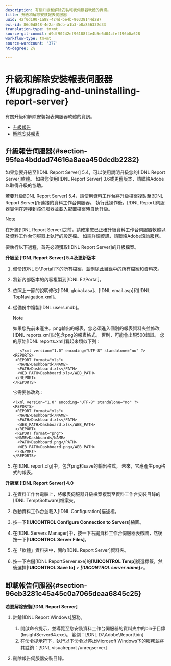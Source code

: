 ```yaml
---
description: 有關升級和解除安裝報表伺服器軟體的資訊。
title: 升級和解除安裝報表伺服器
uuid: 42f0d190-1a88-424d-be4b-90338144d287
exl-id: 86d0d848-4e2a-45cb-a1b3-b8a856332d33
translation-type: tm+mt
source-git-commit: d9df90242ef96188f4e4b5e6d04cfef196b0a628
workflow-type: tm+mt
source-wordcount: '377'
ht-degree: 2%

---
```


# 升級和解除安裝報表伺服器{#upgrading-and-uninstalling-report-server}

有關升級和解除安裝報表伺服器軟體的資訊。

* [升級報告](../../../home/c-rpt-oview/c-inst-rpt/c-upgrade-uninstall-rpt.md#section-95fea4bddad74616a8aea450dcdb2282)
* [解除安裝報表](../../../home/c-rpt-oview/c-inst-rpt/c-upgrade-uninstall-rpt.md#section-96eb3281c45a45c0a7065deaa6845c25)

## 升級報告伺服器{#section-95fea4bddad74616a8aea450dcdb2282}

如果您要升級至[!DNL Report Server] 5.4，可以使用說明升級您的[!DNL Report Server]軟體。 如果您使用[!DNL Report Server] 3.6或更舊版本，請聯絡Adobe以取得升級的協助。

若要升級[!DNL Report Server] 5.4，請使用資料工作台將升級檔案複製至[!DNL Report Server]所連接的資料工作台伺服器。 執行此操作後，[!DNL Report]伺服器實例在連接到該伺服器並載入配置檔案時自動升級。

>[!NOTE]
>
>在升級[!DNL Report Server]之前，請確定您已正確升級資料工作台伺服器軟體以及資料工作台伺服器上執行的設定檔。 如需詳細資訊，請聯絡Adobe諮詢服務。

要執行以下過程，首先必須獲取[!DNL Report Server]的升級檔案。

**升級至 [!DNL Report Server] 5.4及更新版本**

1. 備份[!DNL E:\Portal]下的所有檔案，並刪除此目錄中的所有檔案和資料夾。
1. 將新內部版本的內容複製到[!DNL E:\Portal]。
1. 依照上一節的說明修改[!DNL global.asa]、[!DNL email.asp]和[!DNL TopNavigation.xml]。

1. 從備份中複製[!DNL users.mdb]。

   >[!NOTE]
   >
   >如果您先前未產生。png輸出的報表，您必須進入個別的報表資料夾並修改[!DNL reports.xml]以包含png的報表格式。 否則，可能會出現500錯誤。 您的原始[!DNL reports.xml]看起來類似下列：

   ```
      <?xml version="1.0" encoding="UTF-8" standalone="no" ?>
   <REPORTS>
    <REPORT format="xls">
     <NAME>Dashboard</NAME>
     <PATH>Dashboard.xls</PATH>
     <WEB_PATH>Dashboard.xls</WEB_PATH>
    </REPORT>
   </REPORTS>
   ```

   它需要修改為：

   ```
   <?xml version="1.0" encoding="UTF-8" standalone="no" ?>
   <REPORTS>
    <REPORT format="xls">
     <NAME>Dashboard</NAME>
     <PATH>Dashboard.xls</PATH>
     <WEB_PATH>Dashboard.xls</WEB_PATH>
    </REPORT>
    <REPORT format="png">
    <NAME>Dashboard</NAME>
     <PATH>Dashboard.png</PATH>
     <WEB_PATH>Dashboard.png</WEB_PATH>
    </REPORT>
   </REPORTS>
   ```

1. 在[!DNL report.cfg]中，包含png和save的輸出格式。 未來，它應產生png格式的報表。

**升級至 [!DNL Report Server] 4.0**

1. 在資料工作台電腦上，將報表伺服器升級檔案複製至資料工作台安裝目錄的[!DNL Temp\Software]檔案夾。
1. 啟動資料工作台並載入[!DNL Configuration]描述檔。
1. 按一下&#x200B;**[!UICONTROL Configure Connection to Servers]**&#x200B;縮圖。
1. 在[!DNL Servers Manager]中，按一下右鍵資料工作台伺服器表徵圖，然後按一下&#x200B;**[!UICONTROL Server Files]**。

1. 在「軟體」資料夾中，開啟[!DNL Report Server]資料夾。
1. 按一下右鍵[!DNL ReportServer.exe]的&#x200B;**[!UICONTROL Temp]**&#x200B;複選標籤，然後選擇&#x200B;**[!UICONTROL Save to]** > ***[!UICONTROL server name]**>*。

## 卸載報告伺服器{#section-96eb3281c45a45c0a7065deaa6845c25}

**若要解除安裝[!DNL Report Server]**

1. 註銷[!DNL Report Windows]服務。

   1. 開啟命令提示，並導覽至您安裝資料工作台伺服器的資料夾中的bin子目錄(InsightServer64.exe)。 範例：[!DNL D:\Adobe\Report\bin]
   1. 在命令提示符下，執行以下命令以停止Microsoft Windows下的服務並將其註銷：[!DNL visualreport /unregserver]

1. 刪除報告伺服器安裝目錄。
